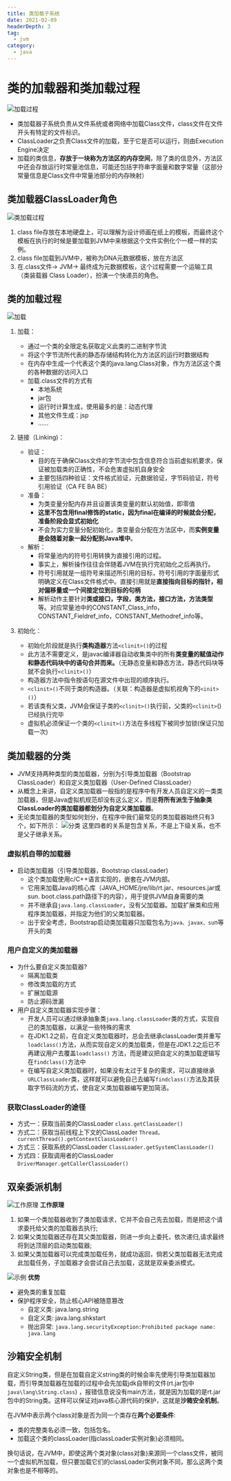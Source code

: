 ```yaml
---
title: 类加载子系统
date: 2021-02-09
headerDepth: 3
tag:
  - jvm
category:
  - java
---
```


# 类的加载器和类加载过程

![加载过程](https://kuangstudy.oss-cn-beijing.aliyuncs.com/bbs/2021/02/09/kuangstudydfe58db2-ee75-464b-803f-6c36ca896938.png)

- 类加载器子系统负责从文件系统或者网络中加载Class文件，class文件在文件开头有特定的文件标识。
- ClassLoader之负责Class文件的加载，至于它是否可以运行，则由Execution Engine决定
- 加载的类信息，**存放于一块称为方法区的内存空间**，除了类的信息外，方法区中还会存放运行时常量池信息，可能还包括字符串字面量和数字常量（这部分常量信息是Class文件中常量池部分的内存映射）

## 类加载器ClassLoader角色

![类加载过程](https://kuangstudy.oss-cn-beijing.aliyuncs.com/bbs/2021/02/09/kuangstudy7de4ff2d-a01d-493d-ac60-c806184a9584.png "类加载过程")

1. class file存放在本地硬盘上，可以理解为设计师画在纸上的模板，而最终这个模板在执行的时候是要加载到JVM中来根据这个文件实例化个一模一样的实例。
2. class file加载到JVM中，被称为DNA元数据模板，放在方法区
3. 在.class文件-> JVM-> 最终成为元数据模板，这个过程需要一个运输工具（类装载器 Class Loader），扮演一个快递员的角色。

## 类的加载过程

![加载](https://kuangstudy.oss-cn-beijing.aliyuncs.com/bbs/2021/02/09/kuangstudy7cae202d-8776-4a6e-9a07-01c898474869.png "加载")

1. 加载：
    - 通过一个类的全限定名获取定义此类的二进制字节流
    - 将这个字节流所代表的静态存储结构转化为方法区的运行时数据结构
    - 在内存中生成一个代表这个类的java.lang.Class对象，作为方法区这个类的各种数据的访问入口
    - 加载.class文件的方式有
        - 本地系统
        - jar包
        - 运行时计算生成，使用最多的是：动态代理
        - 其他文件生成：jsp
        - ......
2. 链接（Linking)：
    - 验证：
        - 目的在于确保Class文件的字节流中包含信息符合当前虚拟机要求，保证被加载类的正确性，不会危害虚拟机自身安全
        - 主要包括四种验证：文件格式验证，元数据验证，字节码验证，符号引用验证（CA FE BA BE）
    - 准备：
        - 为类变量分配内存并且设置该类变量的默认初始值，即零值
        - **这里不包含用final修饰的static，因为final在编译的时候就会分配，准备阶段会显式初始化**
        - 不会为实力变量分配初始化，类变量会分配在方法区中，而**实例变量是会随着对象一起分配到Java堆中**。
    - 解析：
        - 将常量池内的符号引用转换为直接引用的过程。
        - 事实上，解析操作往往会伴随着JVM在执行完初始化之后再执行。
        - 符号引用就是一组符号来描述所引用的目标，符号引用的字面量形式明确定义在Class文件格式中。直接引用就是**直接指向目标的指针，相对偏移量或一个间接定位到目标的句柄**
        - 解析动作主要针对**类或接口，字段，类方法，接口方法，方法类型**等。对应常量池中的CONSTANT_Class_info，CONSTANT_Fieldref_info，CONSTANT_Methodref_info等。

3. 初始化：
    - 初始化阶段就是执行**类构造器**方法`<clinit>()`的过程
    - 此方法不需要定义，是javac编译器自动收集类中的所有**类变量的赋值动作和静态代码块中的语句合并而来。**（无静态变量和静态方法，静态代码块等就不会执行`<clinit>()`）
    - 构造器方法中指令按语句在源文件中出现的顺序执行。
    - `<clinit>()`不同于类的构造器。（关联：构造器是虚拟机视角下的`<init>()`）
    - 若该类有父类，JVM会保证子类的`<clinit>()`执行前，父类的`<clinit>`()已经执行完毕
    - 虚拟机必须保证一个类的`<clinit>()`方法在多线程下被同步加锁(保证只加载一次)

## 类加载器的分类

- JVM支持两种类型的类加载器，分别为引导类加载器（Bootstrap ClassLoader）和自定义类加载器（User-Defined ClassLoader）
- 从概念上来讲，自定义类加载器一般指的是程序中有开发人员自定义的一类类加载器，但是Java虚拟机规范却没有这么定义，而是**将所有派生于抽象类ClassLoader的类加载器都划分为自定义类加载器**。
- 无论类加载器的类型如何划分，在程序中我们最常见的类加载器始终只有3个，如下所示：
  ![分类](https://kuangstudy.oss-cn-beijing.aliyuncs.com/bbs/2021/02/11/kuangstudy9957b99b-9565-4adc-af49-5e4d145e56d9.png "分类")
  这里四者的关系是包含关系，不是上下级关系，也不是父子继承关系。

### 虚拟机自带的加载器

- 启动类加载器（引导类加载器，Bootstrap classLoader)
    - 这个类加载使用c/C++语言实现的，嵌套在JVM内部。
    - 它用来加载Java的核心库（JAVA_HOME/jre/lib/rt.jar、resources.jar或sun. boot.class.path路径下的内容），用于提供JVM自身需要的类
    - 并不继承自`java.lang.classLoader`，没有父加载器。加载扩展类和应用程序类加载器，并指定为他们的父类加载器。
    - 出于安全考虑，Bootstrap启动类加载器只加载包名为`java、javax、su`n等开头的类

### 用户自定义的类加载器

- 为什么要自定义类加载器?
    - 隔离加载类
    - 修改类加载的方式
    - 扩展加载源
    - 防止源码泄漏
- 用户自定义类加载器实现步骤：
    - 开发人员可以通过继承抽象类`java.lang.classLoader`类的方式，实现自己的类加载器，以满足一些特殊的需求
    - 在JDK1.2之前，在自定义类加载器时，总会去继承classLoader类并重写`loadclass()`方法，从而实现自定义的类加载类，但是在JDK1.2之后已不再建议用户去覆盖`loadclass()`
      方法，而是建议把自定义的类加载逻辑写在`findclass()`方法中
    - 在编写自定义类加载器时，如果没有太过于复杂的需求，可以直接继承`URLClassLoader`类，这样就可以避免自己去编写`findclass()`方法及其获取字节码流的方式，使自定义类加载器编写更加简洁。

### 获取ClassLoader的途径

- 方式一：获取当前类的ClassLoader
  `class.getClassLoader()`
- 方式二：获取当前线程上下文的ClassLoader
  `Thread。currentThread().getContextClassLoader()`
- 方式三：获取系统的ClassLoader
  `ClassLoader.getSystemClassLoader()`
- 方式四：获取调用者的ClassLoader
  `DriverManager.getCallerClassLoader()`

## 双亲委派机制

![工作原理](https://kuangstudy.oss-cn-beijing.aliyuncs.com/bbs/2021/02/11/kuangstudy0204b515-c4e8-4812-8aca-35068f50d6de.png "工作原理")
**工作原理**

1. 如果一个类加载器收到了类加载请求，它并不会自己先去加载，而是把这个请求委托给父类的加载器去执行;
2. 如果父类加载器还存在其父类加载器，则进一步向上委托，依次递归,请求最终将到达顶层的启动类加载器;
3. 如果父类加载器可以完成类加载任务，就成功返回，倘若父类加载器无法完成此加载任务，子加载器才会尝试自己去加载，这就是双亲委派模式。

![示例](https://kuangstudy.oss-cn-beijing.aliyuncs.com/bbs/2021/02/11/kuangstudy5445fd63-48ac-4e1c-950d-c92ceb419dd7.png "示例")
**优势**

- 避免类的重复加载
- 保护程序安全，防止核心API被随意篡改
    - 自定义类: java.lang.string
    - 自定义类: java.lang.shkstart
    - 抛出异常: `java.lang.securityException:Prohibited package name: java.lang
      `

## 沙箱安全机制

自定义String类，但是在加载自定义string类的时候会率先使用引导类加载器加载，而引导类加载器在加载的过程中会先加载jdk自带的文件(rt.jar包中`java\lang\String.class`)
，报错信息说没有main方法，就是因为加载的是rt.jar包中的String类。这样可以保证对java核心源代码的保护，这就是**沙箱安全机制**。

在JVM中表示两个class对象是否为同一个类存在**两个必要条件**:

- 类的完整类名必须一致，包括包名。
- 加载这个类的classLoader(指classLoader实例对象)必须相同。

换句话说，在JVM中，即使这两个类对象(class对象)来源同一个class文件，被同一个虚拟机所加载，但只要加载它们的classLoader实例对象不同，那么这两个类对象也是不相等的。